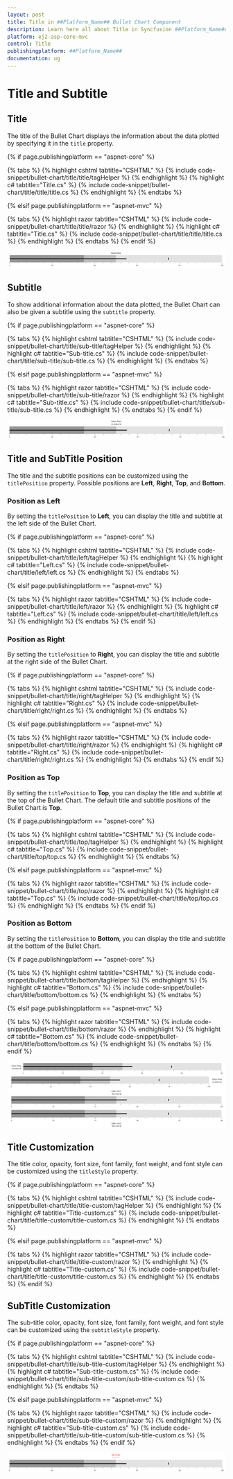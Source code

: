 ```yaml
---
layout: post
title: Title in ##Platform_Name## Bullet Chart Component
description: Learn here all about Title in Syncfusion ##Platform_Name## Bullet Chart component and more.
platform: ej2-asp-core-mvc
control: Title
publishingplatform: ##Platform_Name##
documentation: ug
---
```



# Title and Subtitle

## Title

The title of the Bullet Chart displays the information about the data plotted by specifying it in the `title` property.

{% if page.publishingplatform == "aspnet-core" %}

{% tabs %}
{% highlight cshtml tabtitle="CSHTML" %}
{% include code-snippet/bullet-chart/title/title/tagHelper %}
{% endhighlight %}
{% highlight c# tabtitle="Title.cs" %}
{% include code-snippet/bullet-chart/title/title/title.cs %}
{% endhighlight %}
{% endtabs %}

{% elsif page.publishingplatform == "aspnet-mvc" %}

{% tabs %}
{% highlight razor tabtitle="CSHTML" %}
{% include code-snippet/bullet-chart/title/title/razor %}
{% endhighlight %}
{% highlight c# tabtitle="Title.cs" %}
{% include code-snippet/bullet-chart/title/title/title.cs %}
{% endhighlight %}
{% endtabs %}
{% endif %}



![Bullet Chart with Title](images/blazor-bullet-chart-with-title.png)

## Subtitle

To show additional information about the data plotted, the Bullet Chart can also be given a subtitle using the `subtitle` property.

{% if page.publishingplatform == "aspnet-core" %}

{% tabs %}
{% highlight cshtml tabtitle="CSHTML" %}
{% include code-snippet/bullet-chart/title/sub-title/tagHelper %}
{% endhighlight %}
{% highlight c# tabtitle="Sub-title.cs" %}
{% include code-snippet/bullet-chart/title/sub-title/sub-title.cs %}
{% endhighlight %}
{% endtabs %}

{% elsif page.publishingplatform == "aspnet-mvc" %}

{% tabs %}
{% highlight razor tabtitle="CSHTML" %}
{% include code-snippet/bullet-chart/title/sub-title/razor %}
{% endhighlight %}
{% highlight c# tabtitle="Sub-title.cs" %}
{% include code-snippet/bullet-chart/title/sub-title/sub-title.cs %}
{% endhighlight %}
{% endtabs %}
{% endif %}



![Bullet Chart with Subtitle](images/blazor-bullet-chart-subtitle.png)

## Title and SubTitle Position

The title and the subtitle positions can be customized using the `titlePosition` property. Possible positions are **Left**, **Right**, **Top**, and **Bottom**.

### Position as Left

By setting the `titlePosition` to **Left**, you can display the title and subtitle at the left side of the Bullet Chart.

{% if page.publishingplatform == "aspnet-core" %}

{% tabs %}
{% highlight cshtml tabtitle="CSHTML" %}
{% include code-snippet/bullet-chart/title/left/tagHelper %}
{% endhighlight %}
{% highlight c# tabtitle="Left.cs" %}
{% include code-snippet/bullet-chart/title/left/left.cs %}
{% endhighlight %}
{% endtabs %}

{% elsif page.publishingplatform == "aspnet-mvc" %}

{% tabs %}
{% highlight razor tabtitle="CSHTML" %}
{% include code-snippet/bullet-chart/title/left/razor %}
{% endhighlight %}
{% highlight c# tabtitle="Left.cs" %}
{% include code-snippet/bullet-chart/title/left/left.cs %}
{% endhighlight %}
{% endtabs %}
{% endif %}



### Position as Right

By setting the `titlePosition` to **Right**, you can display the title and subtitle at the right side of the Bullet Chart.

{% if page.publishingplatform == "aspnet-core" %}

{% tabs %}
{% highlight cshtml tabtitle="CSHTML" %}
{% include code-snippet/bullet-chart/title/right/tagHelper %}
{% endhighlight %}
{% highlight c# tabtitle="Right.cs" %}
{% include code-snippet/bullet-chart/title/right/right.cs %}
{% endhighlight %}
{% endtabs %}

{% elsif page.publishingplatform == "aspnet-mvc" %}

{% tabs %}
{% highlight razor tabtitle="CSHTML" %}
{% include code-snippet/bullet-chart/title/right/razor %}
{% endhighlight %}
{% highlight c# tabtitle="Right.cs" %}
{% include code-snippet/bullet-chart/title/right/right.cs %}
{% endhighlight %}
{% endtabs %}
{% endif %}



### Position as Top

By setting the `titlePosition` to **Top**, you can display the title and subtitle at the top of the Bullet Chart. The default title and subtitle positions of the Bullet Chart is **Top**.

{% if page.publishingplatform == "aspnet-core" %}

{% tabs %}
{% highlight cshtml tabtitle="CSHTML" %}
{% include code-snippet/bullet-chart/title/top/tagHelper %}
{% endhighlight %}
{% highlight c# tabtitle="Top.cs" %}
{% include code-snippet/bullet-chart/title/top/top.cs %}
{% endhighlight %}
{% endtabs %}

{% elsif page.publishingplatform == "aspnet-mvc" %}

{% tabs %}
{% highlight razor tabtitle="CSHTML" %}
{% include code-snippet/bullet-chart/title/top/razor %}
{% endhighlight %}
{% highlight c# tabtitle="Top.cs" %}
{% include code-snippet/bullet-chart/title/top/top.cs %}
{% endhighlight %}
{% endtabs %}
{% endif %}



### Position as Bottom

By setting the `titlePosition` to **Bottom**, you can display the title and subtitle at the bottom of the Bullet Chart.

{% if page.publishingplatform == "aspnet-core" %}

{% tabs %}
{% highlight cshtml tabtitle="CSHTML" %}
{% include code-snippet/bullet-chart/title/bottom/tagHelper %}
{% endhighlight %}
{% highlight c# tabtitle="Bottom.cs" %}
{% include code-snippet/bullet-chart/title/bottom/bottom.cs %}
{% endhighlight %}
{% endtabs %}

{% elsif page.publishingplatform == "aspnet-mvc" %}

{% tabs %}
{% highlight razor tabtitle="CSHTML" %}
{% include code-snippet/bullet-chart/title/bottom/razor %}
{% endhighlight %}
{% highlight c# tabtitle="Bottom.cs" %}
{% include code-snippet/bullet-chart/title/bottom/bottom.cs %}
{% endhighlight %}
{% endtabs %}
{% endif %}



![Title and Subtitle Position in Bullet Chart](images/blazor-bullet-chart-title-positions.png)

## Title Customization

The title color, opacity, font size, font family, font weight, and font style can be customized using the `titleStyle` property.

{% if page.publishingplatform == "aspnet-core" %}

{% tabs %}
{% highlight cshtml tabtitle="CSHTML" %}
{% include code-snippet/bullet-chart/title/title-custom/tagHelper %}
{% endhighlight %}
{% highlight c# tabtitle="Title-custom.cs" %}
{% include code-snippet/bullet-chart/title/title-custom/title-custom.cs %}
{% endhighlight %}
{% endtabs %}

{% elsif page.publishingplatform == "aspnet-mvc" %}

{% tabs %}
{% highlight razor tabtitle="CSHTML" %}
{% include code-snippet/bullet-chart/title/title-custom/razor %}
{% endhighlight %}
{% highlight c# tabtitle="Title-custom.cs" %}
{% include code-snippet/bullet-chart/title/title-custom/title-custom.cs %}
{% endhighlight %}
{% endtabs %}
{% endif %}



## SubTitle Customization

The sub-title color, opacity, font size, font family, font weight, and font style can be customized using the `subtitleStyle` property.

{% if page.publishingplatform == "aspnet-core" %}

{% tabs %}
{% highlight cshtml tabtitle="CSHTML" %}
{% include code-snippet/bullet-chart/title/sub-title-custom/tagHelper %}
{% endhighlight %}
{% highlight c# tabtitle="Sub-title-custom.cs" %}
{% include code-snippet/bullet-chart/title/sub-title-custom/sub-title-custom.cs %}
{% endhighlight %}
{% endtabs %}

{% elsif page.publishingplatform == "aspnet-mvc" %}

{% tabs %}
{% highlight razor tabtitle="CSHTML" %}
{% include code-snippet/bullet-chart/title/sub-title-custom/razor %}
{% endhighlight %}
{% highlight c# tabtitle="Sub-title-custom.cs" %}
{% include code-snippet/bullet-chart/title/sub-title-custom/sub-title-custom.cs %}
{% endhighlight %}
{% endtabs %}
{% endif %}



![Customizing Title and Subtitle in Bullet Chart](images/blazor-bullet-chart-title-customization.png)